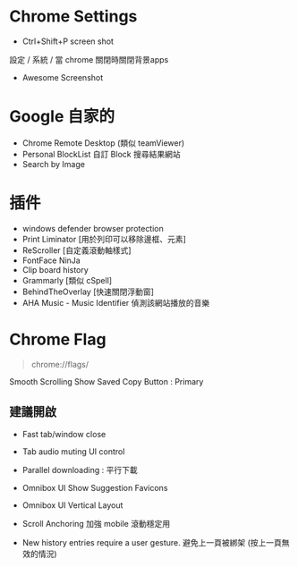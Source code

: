 # Chrome Settings
* Ctrl+Shift+P screen shot

設定 / 系統 / 當 chrome 關閉時關閉背景apps 

* Awesome Screenshot

# Google 自家的
* Chrome Remote Desktop (類似 teamViewer)
* Personal BlockList
自訂 Block 搜尋結果網站
* Search by Image

# 插件
* windows defender browser protection
* Print Liminator [用於列印可以移除邊框、元素]
* ReScroller [自定義滾動軸樣式]
* FontFace NinJa
* Clip board history
* Grammarly [類似 cSpell]
* BehindTheOverlay [快速關閉浮動窗]
* AHA Music - Music Identifier
偵測該網站播放的音樂

# Chrome Flag
> chrome://flags/

Smooth Scrolling
Show Saved Copy Button : Primary

## 建議開啟
* Fast tab/window close
* Tab audio muting UI control
* Parallel downloading : 平行下載
* Omnibox UI Show Suggestion Favicons
* Omnibox UI Vertical Layout

* Scroll Anchoring
加強 mobile 滾動穩定用
* New history entries require a user gesture.
避免上一頁被綁架 (按上一頁無效的情況)